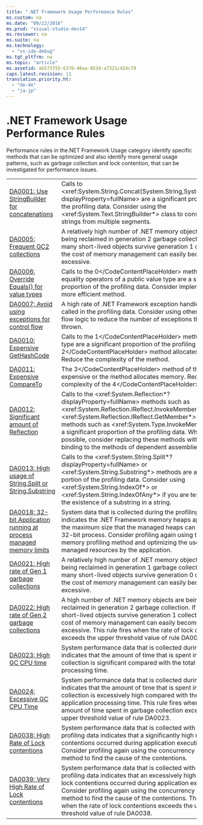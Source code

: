 ```yaml
---
title: ".NET Framework Usage Performance Rules"
ms.custom: na
ms.date: "09/22/2016"
ms.prod: "visual-studio-dev14"
ms.reviewer: na
ms.suite: na
ms.technology: 
  - "vs-ide-debug"
ms.tgt_pltfrm: na
ms.topic: "article"
ms.assetid: ab573755-6370-48aa-853d-a7321c424c79
caps.latest.revision: 11
translation.priority.ht: 
  - "de-de"
  - "ja-jp"
---
```

# .NET Framework Usage Performance Rules
Performance rules in the.NET Framework Usage category identify specific methods that can be optimized and also identify more general usage patterns, such as garbage collection and lock contention, that can be investigated for performance issues.  
  
|||  
|-|-|  
|[DA0001: Use StringBuilder for concatenations](../vs140/da0001--use-stringbuilder-for-concatenations.md)|Calls to \<xref:System.String.Concat(System.String,System.String)?displayProperty=fullName> are a significant proportion of the profiling data. Consider using the \<xref:System.Text.StringBuilder*> class to construct strings from multiple segments.|  
|[DA0005: Frequent GC2 collections](../vs140/da0005--frequent-gc2-collections.md)|A relatively high number of .NET memory objects are being reclaimed in generation 2 garbage collection. If too many short-lived objects survive generation 1 collection, the cost of memory management can easily become excessive.|  
|[DA0006: Override Equals() for value types](../vs140/da0006--override-equals---for-value-types.md)|Calls to the <CodeContentPlaceHolder>0\</CodeContentPlaceHolder> method or the equality operators of a public value type are a significant proportion of the profiling data. Consider implementing a more efficient method.|  
|[DA0007: Avoid using exceptions for control flow](../vs140/da0007--avoid-using-exceptions-for-control-flow.md)|A high rate of .NET Framework exception handlers were called in the profiling data. Consider using other control flow logic to reduce the number of exceptions that are thrown.|  
|[DA0010: Expensive GetHashCode](../vs140/da0010--expensive-gethashcode.md)|Calls to the <CodeContentPlaceHolder>1\</CodeContentPlaceHolder> method of the type are a significant proportion of the profiling data or the <CodeContentPlaceHolder>2\</CodeContentPlaceHolder> method allocates memory. Reduce the complexity of the method.|  
|[DA0011: Expensive CompareTo](../vs140/da0011--expensive-compareto.md)|The <CodeContentPlaceHolder>3\</CodeContentPlaceHolder> method of the type is expensive or the method allocates memory. Reduce the complexity of the <CodeContentPlaceHolder>4\</CodeContentPlaceHolder> method.|  
|[DA0012: Significant amount of Reflection](../vs140/da0012--significant-amount-of-reflection.md)|Calls to the \<xref:System.Reflection*?displayProperty=fullName> methods such as \<xref:System.Reflection.IReflect.InvokeMember*> and \<xref:System.Reflection.IReflect.GetMember*> or to Type methods such as \<xref:System.Type.InvokeMember*> are a significant proportion of the profiling data. When possible, consider replacing these methods with early binding to the methods of dependent assemblies.|  
|[DA0013: High usage of String.Split or String.Substring](../vs140/da0013--high-usage-of-string.split-or-string.substring.md)|Calls to the \<xref:System.String.Split*?displayProperty=fullName> or \<xref:System.String.Substring*> methods are a significant portion of the profiling data. Consider using \<xref:System.String.IndexOf*> or \<xref:System.String.IndexOfAny*> if you are testing for the existence of a substring in a string.|  
|[DA0018: 32-bit Application running at process managed memory limits](../vs140/da0018--32-bit-application-running-at-process-managed-memory-limits.md)|System data that is collected during the profiling run indicates the .NET Framework memory heaps approached the maximum size that the managed heaps can reach in a 32-bit process. Consider profiling again using the .NET memory profiling method and optimizing the use of managed resources by the application.|  
|[DA0021: High rate of Gen 1 garbage collections](../vs140/da0021--high-rate-of-gen-1-garbage-collections.md)|A relatively high number of .NET memory objects are being reclaimed in generation 1 garbage collection. If too many short-lived objects survive generation 0 collection, the cost of memory management can easily become excessive.|  
|[DA0022: High rate of Gen 2 garbage collections](../vs140/da0022--high-rate-of-gen-2-garbage-collections.md)|A high number of .NET memory objects are being reclaimed in generation 2 garbage collection. If too many short-lived objects survive generation 1 collection, the cost of memory management can easily become excessive. This rule fires when the rate of lock contentions exceeds the upper threshold value of rule DA0005.|  
|[DA0023: High GC CPU time](../vs140/da0023--high-gc-cpu-time.md)|System performance data that is collected during profiling indicates that the amount of time that is spent in garbage collection is significant compared with the total application processing time.|  
|[DA0024: Excessive GC CPU Time](../vs140/da0024--excessive-gc-cpu-time.md)|System performance data that is collected during profiling indicates that the amount of time that is spent in garbage collection is excessively high compared with the total application processing time. This rule fires when the amount of time spent in garbage collection exceeds the upper threshold value of rule DA0023.|  
|[DA0038: High Rate of Lock contentions](../vs140/da0038--high-rate-of-lock-contentions.md)|System performance data that is collected with the profiling data indicates that a significantly high rate of lock contentions occurred during application execution. Consider profiling again using the concurrency profiling method to find the cause of the contentions.|  
|[DA0039: Very High Rate of Lock contentions](../vs140/da0039--very-high-rate-of-lock-contentions.md)|System performance data that is collected with the profiling data indicates that an excessively high rate of lock contentions occurred during application execution. Consider profiling again using the concurrency profiling method to find the cause of the contentions. This rule fires when the rate of lock contentions exceeds the upper threshold value of rule DA0038.|